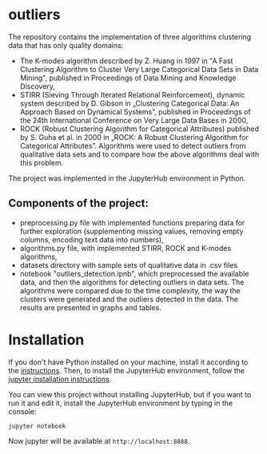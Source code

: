 # outliers

The repository contains the implementation of three algorithms clustering data that has only quality domains:
- The K-modes algorithm described by Z. Huang in 1997 in "A Fast Clustering Algorithm to Cluster Very Large Categorical Data Sets in Data Mining", published in Proceedings of Data Mining and Knowledge Discovery,
- STIRR (Sieving Through Iterated Relational Reinforcement), dynamic system described by D. Gibson in „Clustering Categorical Data: An Approach Based on Dynamical Systems”, published in Proceedings of the 24th International Conference on Very Large Data Bases in 2000,
- ROCK (Robust Clustering Algorithm for Categorical Attributes) published by S. Guha et al. in 2000 in „ROCK: A Robust Clustering Algorithm for Categorical Attributes”.
Algorithms were used to detect outliers from qualitative data sets and to compare how the above algorithms deal with this problem.

The project was implemented in the JupyterHub environment in Python.

## Components of the project:
- preprocessing.py file with implemented functions preparing data for further exploration (supplementing missing values, removing empty columns, encoding text data into numbers),
- algorithms.py file, with implemented STIRR, ROCK and K-modes algorithms,
- datasets directory with sample sets of qualitative data in .csv files
- notebook "outliers_detection.ipnb", which preprocessed the available data, and then the algorithms for detecting outliers in data sets. The algorithms were compared due to the time complexity, the way the clusters were generated and the outliers detected in the data. The results are presented in graphs and tables.

# Installation
If you don't have Python installed on your machine, install it according to the [instructions].
Then, to install the JupyterHub environment, follow the [jupyter installation instructions].

You can view this project without installing JupyterHub, but if you want to run it and edit it, install the JupyterHub environment by typing in the console:
```
jupyter notebook
```
Now jupyter will be available at `http://localhost:8888`.

[instructions]: https://realpython.com/installing-python/
[jupyter installation instructions]: https://jupyter.org/install
